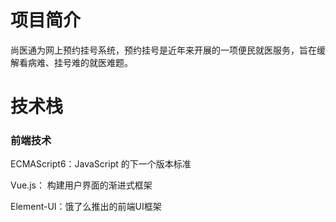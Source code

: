 # 项目简介
尚医通为网上预约挂号系统，预约挂号是近年来开展的一项便民就医服务，旨在缓解看病难、挂号难的就医难题。



# 技术栈
### 前端技术

ECMAScript6：JavaScript 的下一个版本标准

Vue.js： 构建用户界面的渐进式框架

Element-UI：饿了么推出的前端UI框架

